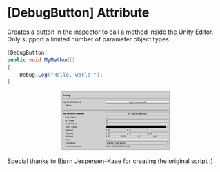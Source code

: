 # [DebugButton] Attribute

Creates a button in the inspector to call a method inside the Unity Editor. Only support a limited number of parameter object types.

```csharp
[DebugButton]
public void MyMethod()
{
    Debug.Log("Hello, world!");
}
```

<p align="center">
<img src="debug-button-attribute.png" width="50%">
</p>

Special thanks to Bjørn Jespersen-Kaae for creating the original script :)
